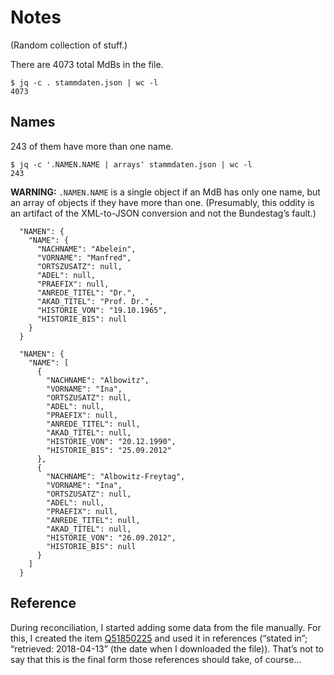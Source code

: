# Notes

(Random collection of stuff.)

There are 4073 total MdBs in the file.

```
$ jq -c . stammdaten.json | wc -l
4073
```

## Names

243 of them have more than one name.

```
$ jq -c '.NAMEN.NAME | arrays' stammdaten.json | wc -l
243
```

**WARNING:** `.NAMEN.NAME` is a single object if an MdB has only one name, but an array of objects if they have more than one.
(Presumably, this oddity is an artifact of the XML-to-JSON conversion and not the Bundestag’s fault.)

```
  "NAMEN": {
    "NAME": {
      "NACHNAME": "Abelein",
      "VORNAME": "Manfred",
      "ORTSZUSATZ": null,
      "ADEL": null,
      "PRAEFIX": null,
      "ANREDE_TITEL": "Dr.",
      "AKAD_TITEL": "Prof. Dr.",
      "HISTORIE_VON": "19.10.1965",
      "HISTORIE_BIS": null
    }
  }

  "NAMEN": {
    "NAME": [
      {
        "NACHNAME": "Albowitz",
        "VORNAME": "Ina",
        "ORTSZUSATZ": null,
        "ADEL": null,
        "PRAEFIX": null,
        "ANREDE_TITEL": null,
        "AKAD_TITEL": null,
        "HISTORIE_VON": "20.12.1990",
        "HISTORIE_BIS": "25.09.2012"
      },
      {
        "NACHNAME": "Albowitz-Freytag",
        "VORNAME": "Ina",
        "ORTSZUSATZ": null,
        "ADEL": null,
        "PRAEFIX": null,
        "ANREDE_TITEL": null,
        "AKAD_TITEL": null,
        "HISTORIE_VON": "26.09.2012",
        "HISTORIE_BIS": null
      }
    ]
  }
```

## Reference

During reconciliation, I started adding some data from the file manually.
For this, I created the item [Q51850225](http://www.wikidata.org/entity/Q51850225)
and used it in references (“stated in”; “retrieved: 2018-04-13” (the date when I downloaded the file)).
That’s not to say that this is the final form those references should take, of course…
